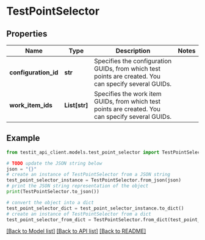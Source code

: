 # TestPointSelector


## Properties

Name | Type | Description | Notes
------------ | ------------- | ------------- | -------------
**configuration_id** | **str** | Specifies the configuration GUIDs, from which test points are created. You can specify several GUIDs. | 
**work_item_ids** | **List[str]** | Specifies the work item GUIDs, from which test points are created. You can specify several GUIDs. | 

## Example

```python
from testit_api_client.models.test_point_selector import TestPointSelector

# TODO update the JSON string below
json = "{}"
# create an instance of TestPointSelector from a JSON string
test_point_selector_instance = TestPointSelector.from_json(json)
# print the JSON string representation of the object
print(TestPointSelector.to_json())

# convert the object into a dict
test_point_selector_dict = test_point_selector_instance.to_dict()
# create an instance of TestPointSelector from a dict
test_point_selector_from_dict = TestPointSelector.from_dict(test_point_selector_dict)
```
[[Back to Model list]](../README.md#documentation-for-models) [[Back to API list]](../README.md#documentation-for-api-endpoints) [[Back to README]](../README.md)


